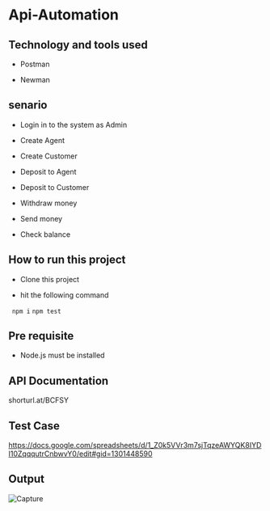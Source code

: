 # Api-Automation

## Technology and tools used

- Postman

- Newman

## senario
  - Login in to the system as Admin
  
  - Create Agent
  
  - Create Customer
  
  - Deposit to Agent
  
  - Deposit to Customer
  
  - Withdraw money
  
  - Send money
  
  - Check balance
  
## How to run this project

  - Clone this project
  
  - hit the following command
  
  ``` npm i```
  ``` npm test ```
  
## Pre requisite

 - Node.js must be installed
 
## API Documentation
 shorturl.at/BCFSY
 
## Test Case
https://docs.google.com/spreadsheets/d/1_Z0k5VVr3m7sjTqzeAWYQK8IYDI10ZqqqutrCnbwvY0/edit#gid=1301448590

## Output

![Capture](https://user-images.githubusercontent.com/52061402/194730531-91b4ba1c-e990-4032-8b92-053a30192299.JPG)




 
